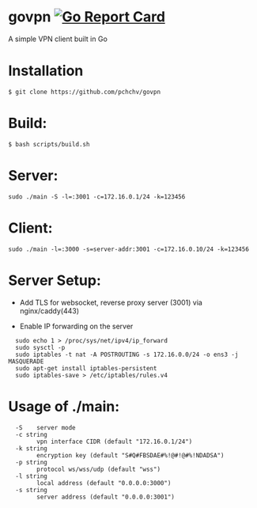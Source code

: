 # govpn [![Go Report Card](https://goreportcard.com/badge/github.com/pchchv/govpn)](https://goreportcard.com/report/github.com/pchchv/govpn)

A simple VPN client built in Go

# Installation
```console
$ git clone https://github.com/pchchv/govpn
```

# Build:
```console
$ bash scripts/build.sh
```

# Server:
```console
sudo ./main -S -l=:3001 -c=172.16.0.1/24 -k=123456
```

# Client:
```console
sudo ./main -l=:3000 -s=server-addr:3001 -c=172.16.0.10/24 -k=123456
```

# Server Setup:

* Add TLS for websocket, reverse proxy server (3001) via nginx/caddy(443)

* Enable IP forwarding on the server

```console
  sudo echo 1 > /proc/sys/net/ipv4/ip_forward
  sudo sysctl -p
  sudo iptables -t nat -A POSTROUTING -s 172.16.0.0/24 -o ens3 -j MASQUERADE
  sudo apt-get install iptables-persistent
  sudo iptables-save > /etc/iptables/rules.v4
```

# Usage of ./main:

```
  -S    server mode
  -c string
        vpn interface CIDR (default "172.16.0.1/24")
  -k string
        encryption key (default "S#Q#FBSDAE#%!@#!@#%!NDADSA")
  -p string
        protocol ws/wss/udp (default "wss")
  -l string
        local address (default "0.0.0.0:3000")
  -s string
        server address (default "0.0.0.0:3001")        
```